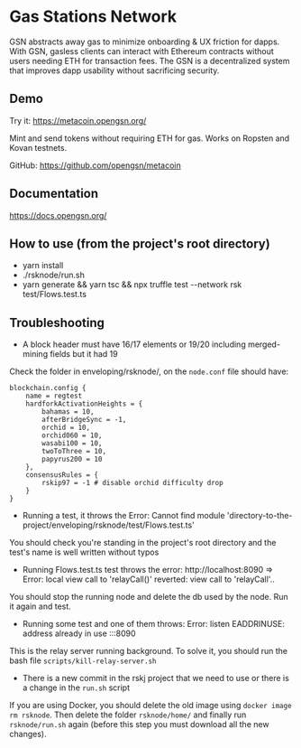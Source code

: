 # Gas Stations Network

GSN abstracts away gas to minimize onboarding & UX friction for dapps. With GSN, gasless clients can interact with Ethereum contracts without users needing ETH for transaction fees. The GSN is a decentralized system that improves dapp usability without sacrificing security.

## Demo

Try it: https://metacoin.opengsn.org/

Mint and send tokens without requiring ETH for gas. Works on Ropsten and Kovan testnets.

GitHub: https://github.com/opengsn/metacoin

## Documentation

https://docs.opengsn.org/

## How to use (from the project's root directory)

- yarn install
- ./rsknode/run.sh
- yarn generate && yarn tsc && npx truffle test --network rsk test/Flows.test.ts

## Troubleshooting

- A block header must have 16/17 elements or 19/20 including merged-mining fields but it had 19

Check the folder in enveloping/rsknode/, on the `node.conf` file should have:

```
blockchain.config {
    name = regtest
    hardforkActivationHeights = {
        bahamas = 10,
        afterBridgeSync = -1,
        orchid = 10,
        orchid060 = 10,
        wasabi100 = 10,
        twoToThree = 10,
        papyrus200 = 10
    },
    consensusRules = {
        rskip97 = -1 # disable orchid difficulty drop
    }
}
```

- Running a test, it throws the Error: Cannot find module 'directory-to-the-project/enveloping/rsknode/test/Flows.test.ts'

You should check you're standing in the project's root directory and the test's name is well written without typos

- Running Flows.test.ts test throws the error: http://localhost:8090 => Error: local view call to 'relayCall()' reverted: view call to 'relayCall'..

You should stop the running node and delete the db used by the node. Run it again and test.

- Running some test and one of them throws: Error: listen EADDRINUSE: address already in use :::8090

This is the relay server running background. To solve it, you should run the bash file `scripts/kill-relay-server.sh`

- There is a new commit in the rskj project that we need to use or there is a change in the `run.sh` script

If you are using Docker, you should delete the old image using `docker image rm rsknode`.
Then delete the folder `rsknode/home/` and finally run `rsknode/run.sh` again (before this step you must download all the new changes).

